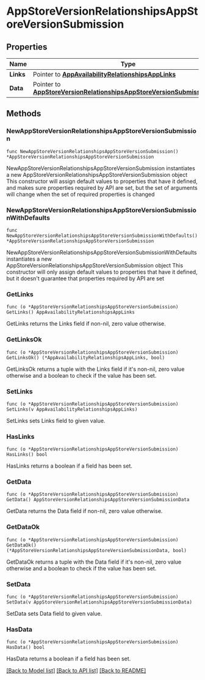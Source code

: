 # AppStoreVersionRelationshipsAppStoreVersionSubmission

## Properties

Name | Type | Description | Notes
------------ | ------------- | ------------- | -------------
**Links** | Pointer to [**AppAvailabilityRelationshipsAppLinks**](AppAvailabilityRelationshipsAppLinks.md) |  | [optional] 
**Data** | Pointer to [**AppStoreVersionRelationshipsAppStoreVersionSubmissionData**](AppStoreVersionRelationshipsAppStoreVersionSubmissionData.md) |  | [optional] 

## Methods

### NewAppStoreVersionRelationshipsAppStoreVersionSubmission

`func NewAppStoreVersionRelationshipsAppStoreVersionSubmission() *AppStoreVersionRelationshipsAppStoreVersionSubmission`

NewAppStoreVersionRelationshipsAppStoreVersionSubmission instantiates a new AppStoreVersionRelationshipsAppStoreVersionSubmission object
This constructor will assign default values to properties that have it defined,
and makes sure properties required by API are set, but the set of arguments
will change when the set of required properties is changed

### NewAppStoreVersionRelationshipsAppStoreVersionSubmissionWithDefaults

`func NewAppStoreVersionRelationshipsAppStoreVersionSubmissionWithDefaults() *AppStoreVersionRelationshipsAppStoreVersionSubmission`

NewAppStoreVersionRelationshipsAppStoreVersionSubmissionWithDefaults instantiates a new AppStoreVersionRelationshipsAppStoreVersionSubmission object
This constructor will only assign default values to properties that have it defined,
but it doesn't guarantee that properties required by API are set

### GetLinks

`func (o *AppStoreVersionRelationshipsAppStoreVersionSubmission) GetLinks() AppAvailabilityRelationshipsAppLinks`

GetLinks returns the Links field if non-nil, zero value otherwise.

### GetLinksOk

`func (o *AppStoreVersionRelationshipsAppStoreVersionSubmission) GetLinksOk() (*AppAvailabilityRelationshipsAppLinks, bool)`

GetLinksOk returns a tuple with the Links field if it's non-nil, zero value otherwise
and a boolean to check if the value has been set.

### SetLinks

`func (o *AppStoreVersionRelationshipsAppStoreVersionSubmission) SetLinks(v AppAvailabilityRelationshipsAppLinks)`

SetLinks sets Links field to given value.

### HasLinks

`func (o *AppStoreVersionRelationshipsAppStoreVersionSubmission) HasLinks() bool`

HasLinks returns a boolean if a field has been set.

### GetData

`func (o *AppStoreVersionRelationshipsAppStoreVersionSubmission) GetData() AppStoreVersionRelationshipsAppStoreVersionSubmissionData`

GetData returns the Data field if non-nil, zero value otherwise.

### GetDataOk

`func (o *AppStoreVersionRelationshipsAppStoreVersionSubmission) GetDataOk() (*AppStoreVersionRelationshipsAppStoreVersionSubmissionData, bool)`

GetDataOk returns a tuple with the Data field if it's non-nil, zero value otherwise
and a boolean to check if the value has been set.

### SetData

`func (o *AppStoreVersionRelationshipsAppStoreVersionSubmission) SetData(v AppStoreVersionRelationshipsAppStoreVersionSubmissionData)`

SetData sets Data field to given value.

### HasData

`func (o *AppStoreVersionRelationshipsAppStoreVersionSubmission) HasData() bool`

HasData returns a boolean if a field has been set.


[[Back to Model list]](../README.md#documentation-for-models) [[Back to API list]](../README.md#documentation-for-api-endpoints) [[Back to README]](../README.md)


